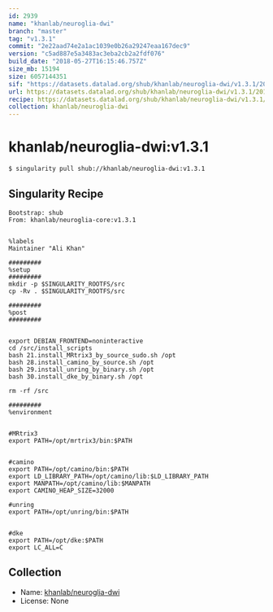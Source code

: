 ```yaml
---
id: 2939
name: "khanlab/neuroglia-dwi"
branch: "master"
tag: "v1.3.1"
commit: "2e22aad74e2a1ac1039e0b26a29247eaa167dec9"
version: "c5ad887e5a3483ac3eba2cb2a2fdf076"
build_date: "2018-05-27T16:15:46.757Z"
size_mb: 15194
size: 6057144351
sif: "https://datasets.datalad.org/shub/khanlab/neuroglia-dwi/v1.3.1/2018-05-27-2e22aad7-c5ad887e/c5ad887e5a3483ac3eba2cb2a2fdf076.simg"
url: https://datasets.datalad.org/shub/khanlab/neuroglia-dwi/v1.3.1/2018-05-27-2e22aad7-c5ad887e/
recipe: https://datasets.datalad.org/shub/khanlab/neuroglia-dwi/v1.3.1/2018-05-27-2e22aad7-c5ad887e/Singularity
collection: khanlab/neuroglia-dwi
---
```


# khanlab/neuroglia-dwi:v1.3.1

```bash
$ singularity pull shub://khanlab/neuroglia-dwi:v1.3.1
```

## Singularity Recipe

```singularity
Bootstrap: shub
From: khanlab/neuroglia-core:v1.3.1


%labels
Maintainer "Ali Khan"

#########
%setup
#########
mkdir -p $SINGULARITY_ROOTFS/src
cp -Rv . $SINGULARITY_ROOTFS/src

#########
%post
#########


export DEBIAN_FRONTEND=noninteractive
cd /src/install_scripts
bash 21.install_MRtrix3_by_source_sudo.sh /opt
bash 28.install_camino_by_source.sh /opt
bash 29.install_unring_by_binary.sh /opt
bash 30.install_dke_by_binary.sh /opt

rm -rf /src

#########
%environment


#MRtrix3
export PATH=/opt/mrtrix3/bin:$PATH


#camino
export PATH=/opt/camino/bin:$PATH
export LD_LIBRARY_PATH=/opt/camino/lib:$LD_LIBRARY_PATH
export MANPATH=/opt/camino/lib:$MANPATH
export CAMINO_HEAP_SIZE=32000

#unring
export PATH=/opt/unring/bin:$PATH


#dke
export PATH=/opt/dke:$PATH
export LC_ALL=C
```

## Collection

 - Name: [khanlab/neuroglia-dwi](https://github.com/khanlab/neuroglia-dwi)
 - License: None

